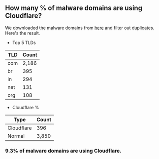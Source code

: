 ## How many % of malware domains are using Cloudflare?


We downloaded the malware domains from [here](https://urlhaus.abuse.ch) and filter out duplicates.
Here's the result.


[//]: # (start replacement)


- Top 5 TLDs

| TLD | Count |
| --- | --- |
| com | 2,186 |
| br | 395 |
| in | 294 |
| net | 131 |
| org | 108 |


- Cloudflare %

| Type | Count |
| --- | --- |
| Cloudflare | 396 |
| Normal | 3,850 |


### 9.3% of malware domains are using Cloudflare.